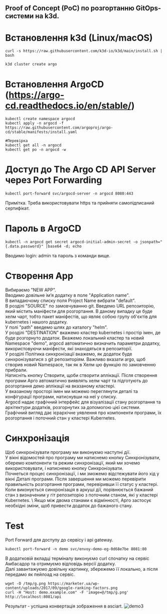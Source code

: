 ## Proof of Concept (PoC) по розгортанню GitOps-системи на k3d.

# Встановлення k3d (Linux/macOS)
```
curl -s https://raw.githubusercontent.com/k3d-io/k3d/main/install.sh | bash

k3d cluster create argo
```

# Встановлення ArgoCD (https://argo-cd.readthedocs.io/en/stable/)
```
kubectl create namespace argocd
kubectl apply -n argocd -f https://raw.githubusercontent.com/argoproj/argo-cd/stable/manifests/install.yaml

#Перевірка
kubectl get all -n argocd
kubectl get po -n argocd -w
```

# Доступ до The Argo CD API Server через Port Forwarding
```
kubectl port-forward svc/argocd-server -n argocd 8080:443
```
Примітка. Треба використовувати https та прийняти самопідписаний сертифікат.

# Пароль в ArgoCD
```
kubectl -n argocd get secret argocd-initial-admin-secret -o jsonpath="{.data.password}" |base64 -d; echo
```
Вводимо login: admin та пароль з команди вище.

# Створення App
Вибираємо "NEW APP". \
Вводимо довільне ім’я додатку в поле "Application name". \
В випадаючому списку поля Project Name вибрати "default". \
В розділі "SOURCE" по замовчуванню git. Введемо URL репозиторію, який містить маніфести для розгортання. В даному випадку це буде хелм чарт, тобто пакет маніфестів, що являє собою групу об'єктів для kubernetes і нашого додатку. \
У полі "path" введемо шлях до каталогу "helm".\
У розділі "DESTINATION" вкажемо кластер kubernetes і простір імен, де буде розгорнуто додаток. Вкажемо локальний кластер та новий Namespace "demo", argocd автоматично визначить параметри додатку, використовуючи маніфести, які знаходяться в репозиторії. \
У розділі Політика синхронізації вкажемо, як додаток буде синхронізуватися з git репозиторіям. Важливо вказати argo, щоб створив новий Namespace, так як в Хелм цю функцію по замовченню прибрали.\
Натисніть кнопку Створити, щоби створити аплікації. Після створення програми Арго автоматично виявлять хелм чарт та підготують до розгортання демо аплікації на вказаному кластері. \
У вказаному просторі імен ми можемо переглянути деталі та конфігурації програми, натиснувши на неї у списку.\
Argocd надає графічний інтерфейс для візуалізації стану розгортання та архітектури додатків, розгорнутих за допомогою цієї системи. \
Графічний вигляд дає ієрархічне уявлення про компоненти програми, їх розгортання і поточний стан у кластері Kubernetes.

# Синхронізація
Щоб синхронізувати програму ми виконуємо наступні дії. \
У вікні відомостей про програму ми натиснемо кнопку Синхронізувати, оберемо компоненти та режим синхронізації, який ми хочемо використовувати, і натиснемо кнопку Синхронізувати. \
Почнеться процес синхронізації, і ми зможемо відстежувати його хід у вікні Деталі програми. Після завершення ми можемо перевірити правильність розгортання програми, перевіривши її статус у кластері. \
Коли виконується синхронізація в аркуші дії, порівнюється бажаний стан з визначеним у гіт репозиторію з поточним станом, які у кластері Kubernetes. \ 
Якщо між двома станами є відмінності, Арго застосує необхідні зміни, щоб привести додаток до бажаного стану.

# Test
Port Forward для доступу до сервісу і api gateway.
```
kubectl port-forward -n demo svc/envoy-demo-eg-0d68e7be 8081:80
```
В додатковій вкладці терміналу виконуємо curl спочатку на сервіс Амбасадор та отримуємо відповідь версії додатку. \
Далі завантажуємо довільну картинку, збережемо її локально, а після передамо як пейлоад на сервіс.
```
wget -O /tmp/g.png https://marketer.ua/wp-content/uploads/2017/09/google-ranking-factors.png
curl -H "Host: demo.example.com" -F 'image=@/tmp/g.png' http://localhost:8081/api
```
Результат - успішна конвертація зображення в asciart.
![demo3](https://github.com/user-attachments/assets/4851b79a-5d75-4c7c-9a5a-2179b3d41339)
